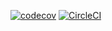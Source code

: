 [![codecov](https://codecov.io/gh/lvthang1606/java-spring/branch/main/graph/badge.svg?token=I8DM3CC598)](https://codecov.io/gh/lvthang1606/java-spring)
[![CircleCI](https://dl.circleci.com/status-badge/img/gh/lvthang1606/java-spring/tree/main.svg?style=svg)](https://dl.circleci.com/status-badge/redirect/gh/lvthang1606/java-spring/tree/main)
